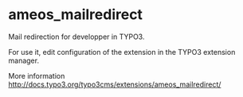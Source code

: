 # ameos_mailredirect

Mail redirection for developper in TYPO3.

For use it, edit configuration of the extension in the TYPO3 extension manager.

More information http://docs.typo3.org/typo3cms/extensions/ameos_mailredirect/
